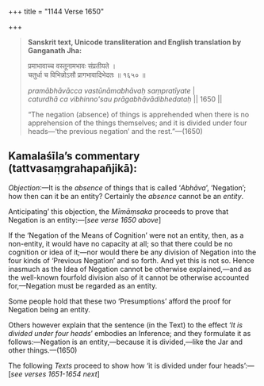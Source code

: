 +++
title = "1144 Verse 1650"

+++
> **Sanskrit text, Unicode transliteration and English translation by Ganganath Jha:** 
>
> प्रमाभावाच्च वस्तूनामभावः संप्रतीयते ।  
> चतुर्धा च विभिन्नोऽसौ प्रागभावादिभेदतः ॥ १६५० ॥ 
>
> *pramābhāvācca vastūnāmabhāvaḥ saṃpratīyate* \|  
> *caturdhā ca vibhinno'sau prāgabhāvādibhedataḥ* \|\| 1650 \|\| 
>
> “The negation (absence) of things is apprehended when there is no apprehension of the things themselves; and it is divided under four heads—‘the previous negation’ and the rest.”—(1650)



## Kamalaśīla’s commentary (tattvasaṃgrahapañjikā):

*Objection*:—It is the *absence* of things that is called ‘*Abhāva*’, ‘Negation’; how then can it be an entity? Certainly the *absence* cannot be an *entity*.

Anticipating’ this objection, the *Mīmāṃsaka* proceeds to prove that Negation is an entity:—[*see verse 1650 above*]

If the ‘Negation of the Means of Cognition’ were not an entity, then, as a non-entity, it would have no capacity at all; so that there could be no cognition or idea of it;—nor would there be any division of Negation into the four kinds of ‘Previous Negation’ and so forth. And yet this is not so. Hence inasmuch as the Idea of Negation cannot be otherwise explained,—and as the well-known fourfold division also of it cannot be otherwise accounted for,—Negation must be regarded as an entity.

Some people hold that these two ‘Presumptions’ afford the proof for Negation being an entity.

Others however explain that the sentence (in the Text) to the effect ‘*It* *is divided under four* *heads*’ embodies an Inference; and they formulate it as follows:—Negation is an entity,—because it is divided,—like the Jar and other things.—(1650)

The following *Texts* proceed to show how ‘it is divided under four heads’:—[*see verses 1651-1654 next*]


